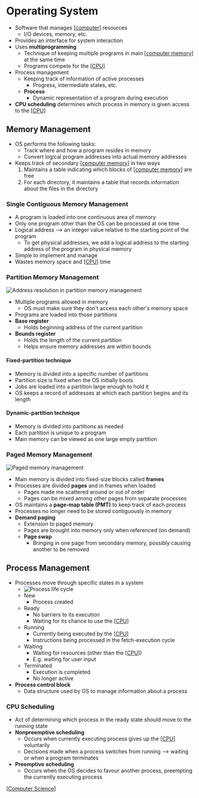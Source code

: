 # Operating System

- Software that manages [[computer]] resources
  - I/O devices, memory, etc.
- Provides an interface for system interaction
- Uses **multiprogramming**
  - Technique of keeping multiple programs in main [[computer memory]] at the same time
  - Programs compete for the [[CPU]]
- Process management
  - Keeping track of information of active processes
    - Progress, intermediate states, etc.
  - **Process**
    - Dynamic representation of a program during execution
- **CPU scheduling** determines which process in memory is given access to the [[CPU]]

## Memory Management

- OS performs the following tasks:
  - Track where and how a program resides in memory
  - Convert logical program addresses into actual memory addresses
- Keeps track of secondary [[computer memory]] in two ways
  1. Maintains a table indicating which blocks of [[computer memory]] are free
  2. For each directory, it maintains a table that records information about the files in the directory

### Single Contiguous Memory Management

- A program is loaded into one continuous area of memory
- Only one program other than the OS can be processed at one time
- Logical address --> an integer value relative to the starting point of the program
  - To get physical addresses, we add a logical address to the starting address of the program in physical memory
- Simple to implement and manage
- Wastes memory space and [[CPU]] time

### Partition Memory Management

![Address resolution in partition memory management](/assets/second-brain/2020-10-28-17-32-06.png)

- Multiple programs allowed in memory
  - OS must make sure they don't access each other's memory space
- Programs are loaded into those partitions
- **Base register**
  - Holds beginning address of the current partition
- **Bounds register**
  - Holds the length of the current partition
  - Helps ensure memory addresses are within bounds

#### Fixed-partition technique

- Memory is divided into a specific number of partitions
- Partition size is fixed when the OS initially boots
- Jobs are loaded into a partition large enough to hold it
- OS keeps a record of addresses at which each partition begins and its length

#### Dynamic-partition technique

- Memory is divided into partitions as needed
- Each partition is unique to a program
- Main memory can be viewed as one large empty partition

### Paged Memory Management

![Paged memory management](/assets/second-brain/2020-10-28-17-34-32.png)

- Main memory is divided into fixed-size blocks called **frames**
- Processes are divided **pages** and in frames when loaded
  - Pages made me scattered around or out of order
  - Pages can be mixed among other pages from separate processes
- OS maintains a **page-map table (PMT)** to keep track of each process
- Processes no longer need to be stored contiguously in memory
- **Demand paging**
  - Extension to paged memory
  - Pages are brought into memory only when referenced (on demand)
  - **Page swap**
    - Bringing in one page from secondary memory, possibly causing another to be removed

## Process Management

- Processes move through specific states in a system
  - ![Process life cycle](/assets/second-brain/2020-10-28-17-40-00.png)
  - New
    - Process created
  - Ready
    - No barriers to its execution
    - Waiting for its chance to use the [[CPU]]
  - Running
    - Currently being executed by the [[CPU]]
    - Instructions being processed in the fetch-execution cycle
  - Waiting
    - Waiting for resources (other than the [[CPU]])
    - E.g. waiting for user input
  - Terminated
    - Execution is completed
    - No longer active
- **Process control block**
  - Data structure used by OS to manage information about a process

### CPU Scheduling

- Act of determining which process in the ready state should move to the running state
- **Nonpreemptive scheduling**
  - Occurs when currently executing process gives up the [[CPU]] voluntarily
  - Decisions made when a process switches from running --> waiting or when a program terminates
- **Preemptive scheduling**
  - Occurs when the OS decides to favour another process, preempting the currently executing process

[[Computer Science]]

[//begin]: # "Autogenerated link references for markdown compatibility"
[computer]: computer "Computer"
[computer memory]: computer-memory "Computer Memory"
[CPU]: cpu "CPU (Central Processing Unit)"
[Computer Science]: computer-science "Computer Science"
[//end]: # "Autogenerated link references"